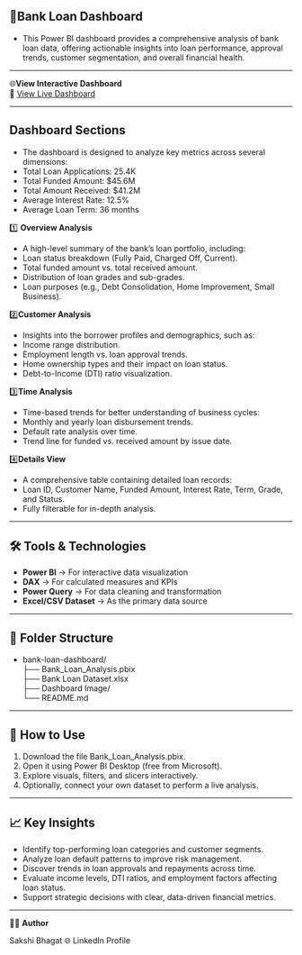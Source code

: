 🏦**Bank Loan Dashboard** <br>
----------------------------------------------------
- This Power BI dashboard provides a comprehensive analysis of bank loan data, offering actionable insights into loan performance, approval trends, customer segmentation, and overall financial health.
-------------------------------------------------------------------------------------------------------------------------------------------------------------------------------------------
🌐**View Interactive Dashboard** <br>
🔗 [View Live Dashboard](https://app.powerbi.com/view?r=eyJrIjoiNDNjMWZmY2ItODkzNS00Mzc3LWIwYjEtODBmYTIxNzUwMzU0IiwidCI6IjMzMjBmMmVjLTI2ZDMtNGNiOS1hZDkyLThmMjkzNTcyZjQ5ZCJ9)

---------------------------------------------------------------------------------------------------------------------------------------------------

**Dashboard Sections**
-------------------------------------------------------------------------------------------------------------------------
- The dashboard is designed to analyze key metrics across several dimensions:
- Total Loan Applications: 25.4K<br>
- Total Funded Amount: $45.6M<br>
- Total Amount Received: $41.2M<br>
- Average Interest Rate: 12.5%<br>
- Average Loan Term: 36 months<br>

1️⃣ **Overview Analysis**<br>
- A high-level summary of the bank’s loan portfolio, including:<br>
- Loan status breakdown (Fully Paid, Charged Off, Current).<br>
- Total funded amount vs. total received amount.<br>
- Distribution of loan grades and sub-grades.<br>
- Loan purposes (e.g., Debt Consolidation, Home Improvement, Small Business).<br>

2️⃣**Customer Analysis**
- Insights into the borrower profiles and demographics, such as:
- Income range distribution.
- Employment length vs. loan approval trends.
- Home ownership types and their impact on loan status.
- Debt-to-Income (DTI) ratio visualization.

3️⃣**Time Analysis**
- Time-based trends for better understanding of business cycles:
- Monthly and yearly loan disbursement trends.
- Default rate analysis over time.
- Trend line for funded vs. received amount by issue date.

4️⃣**Details View**
- A comprehensive table containing detailed loan records:
- Loan ID, Customer Name, Funded Amount, Interest Rate, Term, Grade, and Status.
- Fully filterable for in-depth analysis.
--------------------------------------------------------------------------------------------------------------------------------------------------------------------------

🛠️ **Tools & Technologies**
-------------------------------------------------------------------------------------------------------------------------------
- **Power BI** → For interactive data visualization
- **DAX** → For calculated measures and KPIs
- **Power Query** → For data cleaning and transformation
- **Excel/CSV Dataset** → As the primary data source
--------------------------------------------------------------------------------------------------------------------------------------------------------------------------------
 
📁 **Folder Structure**
------------------------------------------------------------------------------------------------------------------------
- bank-loan-dashboard/ <br>
├── Bank_Loan_Analysis.pbix <br>
├── Bank Loan Dataset.xlsx <br>
├── Dashboard Image/ <br>
└── README.md
----------------------------------------------------------------------------------------------------------------------------------------------------------------------------

🚀 **How to Use**
----------------------------------------------------
1. Download the file Bank_Loan_Analysis.pbix.
2. Open it using Power BI Desktop (free from Microsoft).
3. Explore visuals, filters, and slicers interactively.
4. Optionally, connect your own dataset to perform a live analysis.
----------------------------------------------------------------------------------------------------------------------------------------------------------------------------

📈 **Key Insights** <br>
---------------------------------------------
- Identify top-performing loan categories and customer segments.
- Analyze loan default patterns to improve risk management.
- Discover trends in loan approvals and repayments across time.
- Evaluate income levels, DTI ratios, and employment factors affecting loan status.
- Support strategic decisions with clear, data-driven financial metrics.
--------------------------------------------------------------------------------------------------------------------------------------------------

👩‍💻 **Author**

Sakshi Bhagat
🌐 LinkedIn Profile
